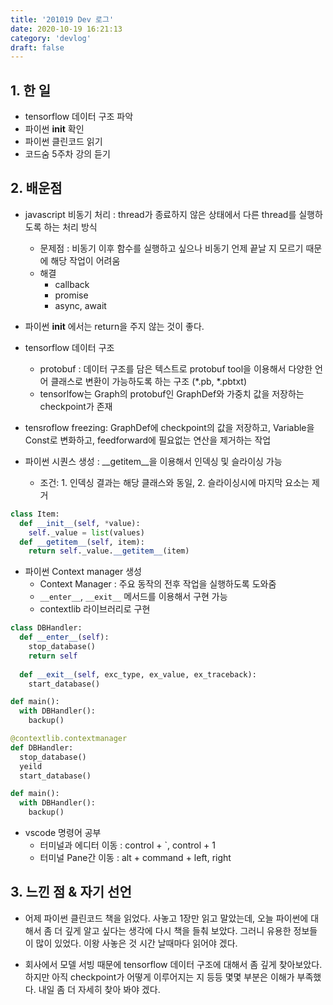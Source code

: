 ```yaml
---
title: '201019 Dev 로그'
date: 2020-10-19 16:21:13
category: 'devlog'
draft: false
---
```


## 1. 한 일
- tensorflow 데이터 구조 파악
- 파이썬 __init__ 확인
- 파이썬 클린코드 읽기
- 코드숨 5주차 강의 듣기

## 2. 배운점

- javascript 비동기 처리 : thread가 종료하지 않은 상태에서 다른 thread를 실행하도록 하는 처리 방식
  - 문제점 : 비동기 이후 함수를 실행하고 싶으나 비동기 언제 끝날 지 모르기 때문에 해당 작업이 어려움
  - 해결
    - callback 
    - promise 
    - async, await

- 파이썬 __init__ 에서는 return을 주지 않는 것이 좋다.

- tensorflow 데이터 구조
  - protobuf : 데이터 구조를 담은 텍스트로 protobuf tool을 이용해서 다양한 언어 클래스로 변환이 가능하도록 하는 구조 (*.pb, *.pbtxt)
  - tensorlfow는 Graph의 protobuf인 GraphDef와 가중치 값을 저장하는 checkpoint가 존재
- tensroflow freezing: GraphDef에 checkpoint의 값을 저장하고, Variable을 Const로 변화하고, feedforward에 필요없는 연산을 제거하는 작업

- 파이썬 시퀀스 생성 : __getitem__을 이용해서 인덱싱 및 슬라이싱 가능
  - 조건: 1. 인덱싱 결과는 해당 클래스와 동일, 2. 슬라이싱시에 마지막 요소는 제거
```python
class Item:
  def __init__(self, *value):
    self._value = list(values)
  def __getitem__(self, item):
    return self._value.__getitem__(item)
```

- 파이썬 Context manager 생성 
  - Context Manager : 주요 동작의 전후 작업을 실행하도록 도와줌
  - `__enter__`, `__exit__` 메서드를 이용해서 구현 가능
  - contextlib 라이브러리로 구현

```python
class DBHandler:
  def __enter__(self):
    stop_database()
    return self
  
  def __exit__(self, exc_type, ex_value, ex_traceback):
    start_database()

def main():
  with DBHandler():
    backup()
```

```python
@contextlib.contextmanager
def DBHandler:
  stop_database()
  yeild  
  start_database()

def main():
  with DBHandler():
    backup()
```

- vscode 명령어 공부
  - 터미널과 에디터 이동 : control + `, control + 1
  - 터미널 Pane간 이동 : alt + command + left, right

## 3. 느낀 점 & 자기 선언

- 어제 파이썬 클린코드 책을 읽었다. 사놓고 1장만 읽고 말았는데, 오늘 파이썬에 대해서 좀 더 깊게 알고 싶다는 생각에 다시 책을 들춰 보았다. 그러니 유용한 정보들이 많이 있었다. 이왕 사놓은 것 시간 날때마다 읽어야 겠다.

- 회사에서 모델 서빙 때문에 tensorflow 데이터 구조에 대해서 좀 깊게 찾아보았다. 하지만 아직 checkpoint가 어떻게 이루어지는 지 등등 몇몇 부분은 이해가 부족했다. 내일 좀 더 자세히 찾아 봐야 겠다.